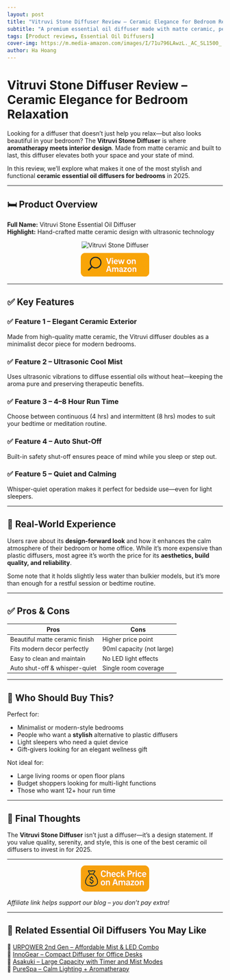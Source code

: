 ```yaml
---
layout: post
title: "Vitruvi Stone Diffuser Review – Ceramic Elegance for Bedroom Relaxation"
subtitle: "A premium essential oil diffuser made with matte ceramic, perfect for sleep, stress relief, and stylish homes."
tags: [Product reviews, Essential Oil Diffusers]
cover-img: https://m.media-amazon.com/images/I/71u796LAwzL._AC_SL1500_.jpg
author: Ha Hoang
---
```


# Vitruvi Stone Diffuser Review – Ceramic Elegance for Bedroom Relaxation

Looking for a diffuser that doesn’t just help you relax—but also looks beautiful in your bedroom? The **Vitruvi Stone Diffuser** is where **aromatherapy meets interior design**. Made from matte ceramic and built to last, this diffuser elevates both your space and your state of mind.

In this review, we’ll explore what makes it one of the most stylish and functional **ceramic essential oil diffusers for bedrooms** in 2025.

---

## 🛏️ Product Overview

**Full Name:** Vitruvi Stone Essential Oil Diffuser  
**Highlight:** Hand-crafted matte ceramic design with ultrasonic technology

<div style="text-align:center;">
  <img src="https://m.media-amazon.com/images/I/71u796LAwzL._AC_SL1500_.jpg" alt="Vitruvi Stone Diffuser" style="width:400px; height:auto;" />
  <br/>
  <a href="https://www.amazon.com/Diffuser-Ultrasonic-Essential-Aromatherapy-Capacity/dp/B0BCP1RG4B?tag=havan00e-20" target="_blank" rel="nofollow sponsored noopener">
    <img src="/assets/img/view.png" alt="View on Amazon" style="width:160px; height:auto; margin-top:10px;" />
  </a>
</div>

---

## ✅ Key Features

### ✅ Feature 1 – Elegant Ceramic Exterior  
Made from high-quality matte ceramic, the Vitruvi diffuser doubles as a minimalist decor piece for modern bedrooms.

### ✅ Feature 2 – Ultrasonic Cool Mist  
Uses ultrasonic vibrations to diffuse essential oils without heat—keeping the aroma pure and preserving therapeutic benefits.

### ✅ Feature 3 – 4–8 Hour Run Time  
Choose between continuous (4 hrs) and intermittent (8 hrs) modes to suit your bedtime or meditation routine.

### ✅ Feature 4 – Auto Shut-Off  
Built-in safety shut-off ensures peace of mind while you sleep or step out.

### ✅ Feature 5 – Quiet and Calming  
Whisper-quiet operation makes it perfect for bedside use—even for light sleepers.

---

## 🧪 Real-World Experience

Users rave about its **design-forward look** and how it enhances the calm atmosphere of their bedroom or home office. While it’s more expensive than plastic diffusers, most agree it’s worth the price for its **aesthetics, build quality, and reliability**.

Some note that it holds slightly less water than bulkier models, but it’s more than enough for a restful session or bedtime routine.

---

## ✅ Pros & Cons

| Pros | Cons |
|------|------|
| Beautiful matte ceramic finish | Higher price point |
| Fits modern decor perfectly | 90ml capacity (not large) |
| Easy to clean and maintain | No LED light effects |
| Auto shut-off & whisper-quiet | Single room coverage |

---

## 👥 Who Should Buy This?

Perfect for:

- Minimalist or modern-style bedrooms  
- People who want a **stylish** alternative to plastic diffusers  
- Light sleepers who need a quiet device  
- Gift-givers looking for an elegant wellness gift

Not ideal for:

- Large living rooms or open floor plans  
- Budget shoppers looking for multi-light functions  
- Those who want 12+ hour run time

---

## 🤔 Final Thoughts

The **Vitruvi Stone Diffuser** isn’t just a diffuser—it’s a design statement. If you value quality, serenity, and style, this is one of the best ceramic oil diffusers to invest in for 2025.

---

<div style="text-align:center;">
  <a href="https://www.amazon.com/Diffuser-Ultrasonic-Essential-Aromatherapy-Capacity/dp/B0BCP1RG4B?tag=havan00e-20" target="_blank" rel="nofollow sponsored noopener">
    <img src="/assets/img/checkprice.png" alt="Check price on Amazon" style="width:160px; height:auto;" />
  </a>
</div>

*Affiliate link helps support our blog – you don’t pay extra!*

---

## 🧾 Related Essential Oil Diffusers You May Like

<ul style="list-style: none; padding-left: 0;">
  <li>🔗 <a href="/2025-05-14-urpower-2nd-gen-diffuser-review/">URPOWER 2nd Gen – Affordable Mist & LED Combo</a></li>
  <li>🔗 <a href="/2025-05-14-innogear-diffuser-review/">InnoGear – Compact Diffuser for Office Desks</a></li>
  <li>🔗 <a href="/2025-05-14-asakuki-500ml-diffuser-review/">Asakuki – Large Capacity with Timer and Mist Modes</a></li>
  <li>🔗 <a href="/2025-05-14-purespa-diffuser-review/">PureSpa – Calm Lighting + Aromatherapy</a></li>
</ul>

